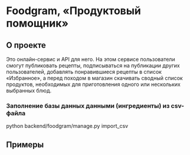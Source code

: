 # Foodgram, «Продуктовый помощник»

## О проекте

Это онлайн-сервис и API для него. На этом сервисе пользователи смогут публиковать рецепты, подписываться на публикации других пользователей, добавлять понравившиеся рецепты в список «Избранное», а перед походом в магазин скачивать сводный список продуктов, необходимых для приготовления одного или нескольких выбранных блюд.

### Заполнение базы данных данными (ингредиенты) из csv-файла
python backend/foodgram/manage.py import_csv

## Примеры
